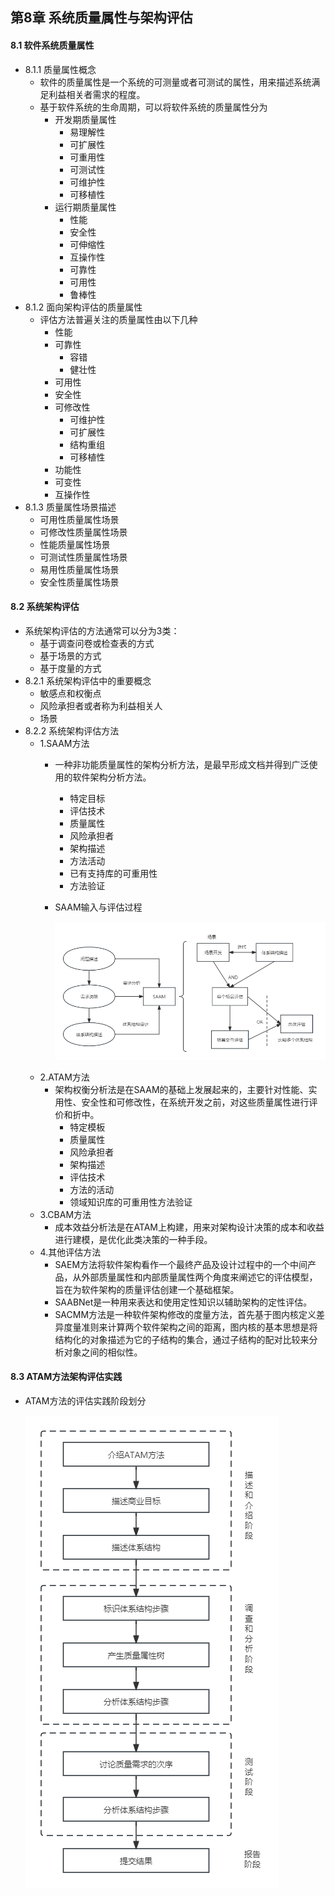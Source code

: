 ## 第8章 系统质量属性与架构评估
#### 8.1 软件系统质量属性
- 8.1.1 质量属性概念
	- 软件的质量属性是一个系统的可测量或者可测试的属性，用来描述系统满足利益相关者需求的程度。
	- 基于软件系统的生命周期，可以将软件系统的质量属性分为
		- 开发期质量属性
			- 易理解性
			- 可扩展性
			- 可重用性
			- 可测试性
			- 可维护性
			- 可移植性
		- 运行期质量属性
			- 性能
			- 安全性
			- 可伸缩性
			- 互操作性
			- 可靠性
			- 可用性
			- 鲁棒性
- 8.1.2 面向架构评估的质量属性
	- 评估方法普遍关注的质量属性由以下几种
		- 性能
		- 可靠性
			- 容错
			- 健壮性
		- 可用性
		- 安全性
		- 可修改性
			- 可维护性
			- 可扩展性
			- 结构重组
			- 可移植性
		- 功能性
		- 可变性
		- 互操作性
- 8.1.3 质量属性场景描述
	- 可用性质量属性场景
	- 可修改性质量属性场景
	- 性能质量属性场景
	- 可测试性质量属性场景
	- 易用性质量属性场景
	- 安全性质量属性场景
#### 8.2 系统架构评估
- 系统架构评估的方法通常可以分为3类：
	- 基于调查问卷或检查表的方式
	- 基于场景的方式
	- 基于度量的方式
- 8.2.1 系统架构评估中的重要概念
	- 敏感点和权衡点
	- 风险承担者或者称为利益相关人
	- 场景
- 8.2.2 系统架构评估方法
	- 1.SAAM方法
		- 一种非功能质量属性的架构分析方法，是最早形成文档并得到广泛使用的软件架构分析方法。
			- 特定目标
			- 评估技术
			- 质量属性
			- 风险承担者
			- 架构描述
			- 方法活动
			- 已有支持库的可重用性
			- 方法验证
		- SAAM输入与评估过程
		
			![SAAM](images/SAAM.png)
	- 2.ATAM方法
		- 架构权衡分析法是在SAAM的基础上发展起来的，主要针对性能、实用性、安全性和可修改性，在系统开发之前，对这些质量属性进行评价和折中。
			- 特定模板
			- 质量属性
			- 风险承担者
			- 架构描述
			- 评估技术
			- 方法的活动
			- 领域知识库的可重用性方法验证
	- 3.CBAM方法
		- 成本效益分析法是在ATAM上构建，用来对架构设计决策的成本和收益进行建模，是优化此类决策的一种手段。
	- 4.其他评估方法
		- SAEM方法将软件架构看作一个最终产品及设计过程中的一个中间产品，从外部质量属性和内部质量属性两个角度来阐述它的评估模型，旨在为软件架构的质量评估创建一个基础框架。
		- SAABNet是一种用来表达和使用定性知识以辅助架构的定性评估。
		- SACMM方法是一种软件架构修改的度量方法，首先基于图内核定义差异度量准则来计算两个软件架构之间的距离，图内核的基本思想是将结构化的对象描述为它的子结构的集合，通过子结构的配对比较来分析对象之间的相似性。
#### 8.3 ATAM方法架构评估实践
- ATAM方法的评估实践阶段划分

	![ATAM](images/ATAM.png)